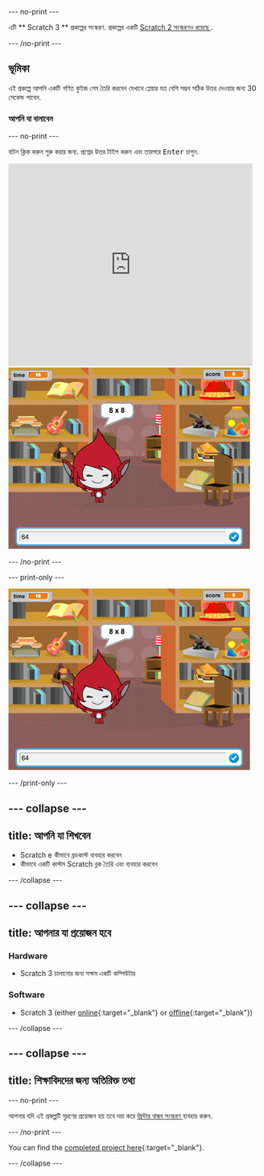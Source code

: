 \--- no-print \---

এটি ** Scratch 3 ** প্রকল্পের সংস্করণ. প্রকল্পের একটি [ Scratch 2 সংস্করণও রয়েছে ](https://projects.raspberrypi.org/en/projects/brain-game-scratch2).

\--- /no-print \---

## ভূমিকা

এই প্রকল্পে আপনি একটি গণিত কুইজ গেম তৈরি করবেন যেখানে প্লেয়ার যত বেশি সম্ভব সঠিক উত্তর দেওয়ার জন্য 30 সেকেন্ড পাবেন.

### আপনি যা বানাবেন

\--- no-print \---

বাটন ক্লিক করুন শুরু করার জন্য. প্রশ্নের উত্তর টাইপ করুন এবং তারপরে <kbd>Enter</kbd> চাপুন.

<div class="scratch-preview">
  <iframe allowtransparency="true" width="485" height="402" src="https://scratch.mit.edu/projects/embed/250234955/?autostart=false" frameborder="0" scrolling="no"></iframe>
  <img src="images/brain-final.png">
</div>

\--- /no-print \---

\--- print-only \---

![Brain Game](images/brain-final.png)

\--- /print-only \---

## \--- collapse \---

## title: আপনি যা শিখবেন

+ Scratch e কীভাবে ব্রডকাস্ট ব্যবহার করবেন
+ কীভাবে একটি কাস্টম Scratch ব্লক তৈরি এবং ব্যবহার করবেন

\--- /collapse \---

## \--- collapse \---

## title: আপনার যা প্রয়োজন হবে

### Hardware

+ Scratch 3 চালানোর জন্য সক্ষম একটি কম্পিউটার

### Software

+ Scratch 3 (either [online](https://rpf.io/scratchon){:target="_blank"} or [offline](https://rpf.io/scratchoff){:target="_blank"})

\--- /collapse \---

## \--- collapse \---

## title: শিক্ষাবিদদের জন্য অতিরিক্ত তথ্য

\--- no-print \---

আপনার যদি এই প্রকল্পটি মুদ্রণের প্রয়োজন হয় তবে দয়া করে [ প্রিন্টার বান্ধব সংস্করণ ](https://projects.raspberrypi.org/en/projects/brain-game/print) ব্যবহার করুন.

\--- /no-print \---

You can find the [completed project here](https://rpf.io/p/en/brain-game-get){:target="_blank"}.

\--- /collapse \---